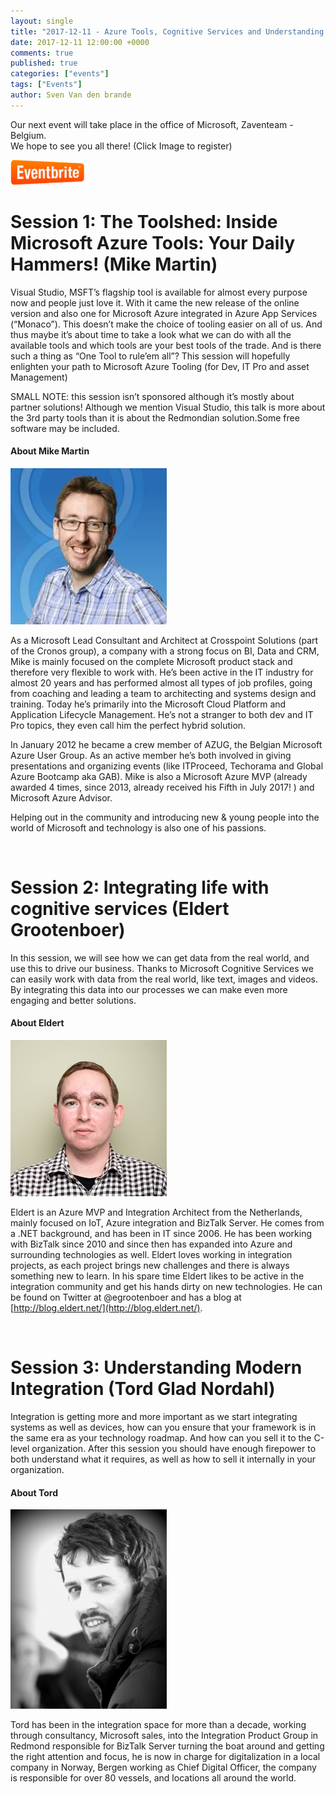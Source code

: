 ```yaml
---
layout: single
title: "2017-12-11 - Azure Tools, Cognitive Services and Understanding Modern Integration"
date: 2017-12-11 12:00:00 +0000
comments: true
published: true
categories: ["events"]
tags: ["Events"]
author: Sven Van den brande
---
```



Our next event will take place in the office of Microsoft, Zaventeam - Belgium.<br />
We hope to see you all there! (Click Image to register)

<a href="https://www.eventbrite.com/e/integrationcommunitybe-monday-december-11-azure-tools-cognitive-services-and-understanding-modern-tickets-39835385711?aff=affiliate1" target="_blank"><img class="alignleft wp-image-1011" src="/assets/media/logo/eventbrite.png" alt="eventbrite" width="119" height="40" /></a>

# Session 1: The Toolshed: Inside Microsoft Azure Tools: Your Daily Hammers! (Mike Martin)

Visual Studio, MSFT’s flagship tool is available for almost every purpose now and people just love it. With it came the new release of the online version and also one for Microsoft Azure integrated in Azure App Services (“Monaco”). This doesn’t make the choice of tooling easier on all of us. And thus maybe it’s about time to take a look what we can do with all the available tools and which tools are your best tools of the trade. And is there such a thing as “One Tool to rule’em all”? This session will hopefully enlighten your path to Microsoft Azure Tooling (for Dev, IT Pro and asset Management)

SMALL NOTE: this session isn’t sponsored although it’s mostly about partner solutions! Although we mention Visual Studio, this talk is more about the 3rd party tools than it is about the Redmondian solution.Some free software may be included.


#### About Mike Martin

<img src="/assets/media/speakers/mikemartin.jpg" width="250">

As a Microsoft Lead Consultant and Architect at Crosspoint Solutions (part of the Cronos group), a company with a strong focus on BI, Data and CRM, Mike is mainly focused on the complete Microsoft product stack and therefore very flexible to work with. He’s been active in the IT industry for almost 20 years and has performed almost all types of job profiles, going from coaching and leading a team to architecting and systems design and training. Today he’s primarily into the Microsoft Cloud Platform and Application Lifecycle Management. He’s not a stranger to both dev and IT Pro topics, they even call him the perfect hybrid solution. 

In January 2012 he became a crew member of AZUG, the Belgian Microsoft Azure User Group. As an active member he’s both involved in giving presentations and organizing events (like ITProceed, Techorama and Global Azure Bootcamp aka GAB). Mike is also a Microsoft Azure MVP (already awarded 4 times, since 2013, already received his Fifth in July 2017! ) and Microsoft Azure Advisor. 

Helping out in the community and introducing new & young people into the world of Microsoft and technology is also one of his passions.

<br />

# Session 2: Integrating life with cognitive services (Eldert Grootenboer)

In this session, we will see how we can get data from the real world, and use this to drive our business. Thanks to Microsoft Cognitive Services we can easily work with data from the real world, like text, images and videos. By integrating this data into our processes we can make even more engaging and better solutions. 

#### About Eldert

<img src="/assets/media/speakers/eldert.jpg" width="250">

Eldert is an Azure MVP and Integration Architect from the Netherlands, mainly focused on IoT, Azure integration and BizTalk Server. He comes from a .NET background, and has been in IT since 2006. He has been working with BizTalk since 2010 and since then has expanded into Azure and surrounding technologies as well. Eldert loves working in integration projects, as each project brings new challenges and there is always something new to learn. In his spare time Eldert likes to be active in the integration community and get his hands dirty on new technologies. He can be found on Twitter at @egrootenboer and has a blog at [http://blog.eldert.net/](http://blog.eldert.net/).

<br />

# Session 3: Understanding Modern Integration (Tord Glad Nordahl)

Integration is getting more and more important as we start integrating systems as well as devices, how can you ensure that your framework is in the same era as your technology roadmap. And how can you sell it to the C-level organization. After this session you should have enough firepower to both understand what it requires, as well as how to sell it internally in your organization.

#### About Tord

<img src="/assets/media/speakers/tord.png" width="250">

Tord has been in the integration space for more than a decade, working through consultancy, Microsoft sales, into the Integration Product Group in Redmond responsible for BizTalk Server turning the boat around and getting the right attention and focus, he is now in charge for digitalization in a local company in Norway, Bergen working as Chief Digital Officer, the company is responsible for over 80 vessels, and locations all around the world. 









<br />
<br />
<br />